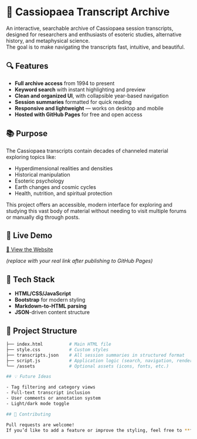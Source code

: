 # 🌌 Cassiopaea Transcript Archive

An interactive, searchable archive of Cassiopaea session transcripts, designed for researchers and enthusiasts of esoteric studies, alternative history, and metaphysical science.  
The goal is to make navigating the transcripts fast, intuitive, and beautiful.

## 🔍 Features

- **Full archive access** from 1994 to present
- **Keyword search** with instant highlighting and preview
- **Clean and organized UI**, with collapsible year-based navigation
- **Session summaries** formatted for quick reading
- **Responsive and lightweight** — works on desktop and mobile
- **Hosted with GitHub Pages** for free and open access

## 📚 Purpose

The Cassiopaea transcripts contain decades of channeled material exploring topics like:
- Hyperdimensional realities and densities
- Historical manipulation
- Esoteric psychology
- Earth changes and cosmic cycles
- Health, nutrition, and spiritual protection

This project offers an accessible, modern interface for exploring and studying this vast body of material without needing to visit multiple forums or manually dig through posts.

## 🚀 Live Demo

[🔗 View the Website](https://yourusername.github.io/your-repo-name)

*(replace with your real link after publishing to GitHub Pages)*

## 🧩 Tech Stack

- **HTML/CSS/JavaScript**
- **Bootstrap** for modern styling
- **Markdown-to-HTML parsing**
- **JSON**-driven content structure

## 📁 Project Structure

```bash
├── index.html          # Main HTML file
├── style.css           # Custom styles
├── transcripts.json    # All session summaries in structured format
├── script.js           # Application logic (search, navigation, rendering)
└── /assets             # Optional assets (icons, fonts, etc.)

## 💡 Future Ideas

- Tag filtering and category views  
- Full-text transcript inclusion  
- User comments or annotation system  
- Light/dark mode toggle  

## 🤝 Contributing

Pull requests are welcome!  
If you’d like to add a feature or improve the styling, feel free to **fork the project** and submit a **pull request**.
